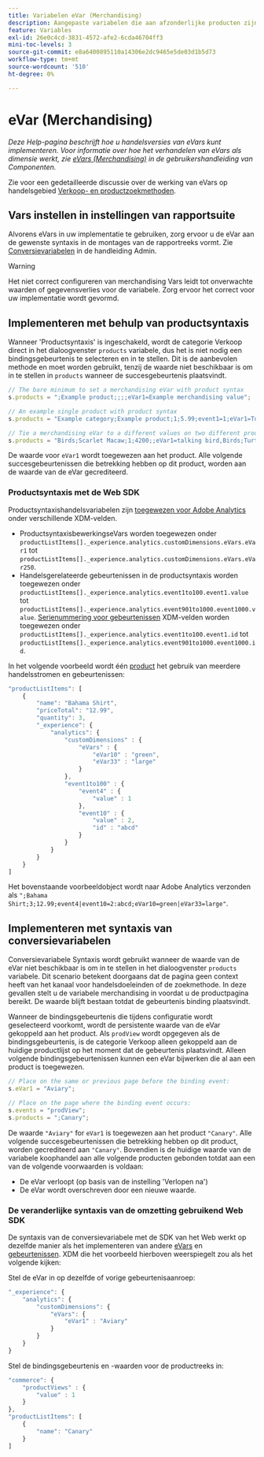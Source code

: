 ```yaml
---
title: Variabelen eVar (Merchandising)
description: Aangepaste variabelen die aan afzonderlijke producten zijn gekoppeld.
feature: Variables
exl-id: 26e0c4cd-3831-4572-afe2-6cda46704ff3
mini-toc-levels: 3
source-git-commit: e8a6400895110a14306e2dc9465e5de03d1b5d73
workflow-type: tm+mt
source-wordcount: '510'
ht-degree: 0%

---
```


# eVar (Merchandising)

*Deze Help-pagina beschrijft hoe u handelsversies van eVars kunt implementeren. Voor informatie over hoe het verhandelen van eVars als dimensie werkt, zie [eVars (Merchandising)](/help/components/dimensions/evar-merchandising.md) in de gebruikershandleiding van Componenten.*

Zie voor een gedetailleerde discussie over de werking van eVars op handelsgebied [Verkoop- en productzoekmethoden](https://experienceleague.adobe.com/docs/analytics/admin/admin-tools/conversion-variables/merchandising-evars.html?lang=en).

## Vars instellen in instellingen van rapportsuite

Alvorens eVars in uw implementatie te gebruiken, zorg ervoor u de eVar aan de gewenste syntaxis in de montages van de rapportreeks vormt. Zie [Conversievariabelen](/help/admin/admin/conversion-var-admin/conversion-var-admin.md) in de handleiding Admin.

>[!WARNING]
>
>Het niet correct configureren van merchandising Vars leidt tot onverwachte waarden of gegevensverlies voor de variabele. Zorg ervoor het correct voor uw implementatie wordt gevormd.

## Implementeren met behulp van productsyntaxis

Wanneer &#39;Productsyntaxis&#39; is ingeschakeld, wordt de categorie Verkoop direct in het dialoogvenster `products` variabele, dus het is niet nodig een bindingsgebeurtenis te selecteren en in te stellen. Dit is de aanbevolen methode en moet worden gebruikt, tenzij de waarde niet beschikbaar is om in te stellen in `products` wanneer de succesgebeurtenis plaatsvindt.

```js
// The bare minimum to set a merchandising eVar with product syntax
s.products = ";Example product;;;;eVar1=Example merchandising value";

// An example single product with product syntax
s.products = "Example category;Example product;1;5.99;event1=1;eVar1=Turtles";

// Tie a merchandising eVar to a different values on two different products
s.products = "Birds;Scarlet Macaw;1;4200;;eVar1=talking bird,Birds;Turtle dove;2;550;;eVar1=love birds";
```

De waarde voor `eVar1` wordt toegewezen aan het product. Alle volgende succesgebeurtenissen die betrekking hebben op dit product, worden aan de waarde van de eVar gecrediteerd.

### Productsyntaxis met de Web SDK

Productsyntaxishandelsvariabelen zijn [toegewezen voor Adobe Analytics](https://experienceleague.adobe.com/docs/analytics/implementation/aep-edge/variable-mapping.html) onder verschillende XDM-velden.

* ProductsyntaxisbewerkingseVars worden toegewezen onder `productListItems[]._experience.analytics.customDimensions.eVars.eVar1` tot `productListItems[]._experience.analytics.customDimensions.eVars.eVar250`.
* Handelsgerelateerde gebeurtenissen in de productsyntaxis worden toegewezen onder `productListItems[]._experience.analytics.event1to100.event1.value` tot `productListItems[]._experience.analytics.event901to1000.event1000.value`. [Serienummering voor gebeurtenissen](events/event-serialization.md) XDM-velden worden toegewezen onder `productListItems[]._experience.analytics.event1to100.event1.id` tot `productListItems[]._experience.analytics.event901to1000.event1000.id`.

In het volgende voorbeeld wordt één [product](products.md) het gebruik van meerdere handelsstromen en gebeurtenissen:

```js
"productListItems": [
    {
        "name": "Bahama Shirt",
        "priceTotal": "12.99",
        "quantity": 3,
        "_experience": {
            "analytics": {
                "customDimensions" : {
                    "eVars" : {
                        "eVar10" : "green",
                        "eVar33" : "large"
                    }
                },
                "event1to100" : {
                    "event4" : {
                        "value" : 1
                    },
                    "event10" : {
                        "value" : 2,
                        "id" : "abcd"
                    }
                }
            }
        }
    }
]
```

Het bovenstaande voorbeeldobject wordt naar Adobe Analytics verzonden als `";Bahama Shirt;3;12.99;event4|event10=2:abcd;eVar10=green|eVar33=large"`.

## Implementeren met syntaxis van conversievariabelen

Conversievariabele Syntaxis wordt gebruikt wanneer de waarde van de eVar niet beschikbaar is om in te stellen in het dialoogvenster `products` variabele. Dit scenario betekent doorgaans dat de pagina geen context heeft van het kanaal voor handelsdoeleinden of de zoekmethode. In deze gevallen stelt u de variabele merchandising in voordat u de productpagina bereikt. De waarde blijft bestaan totdat de gebeurtenis binding plaatsvindt.

Wanneer de bindingsgebeurtenis die tijdens configuratie wordt geselecteerd voorkomt, wordt de persistente waarde van de eVar gekoppeld aan het product. Als `prodView` wordt opgegeven als de bindingsgebeurtenis, is de categorie Verkoop alleen gekoppeld aan de huidige productlijst op het moment dat de gebeurtenis plaatsvindt. Alleen volgende bindingsgebeurtenissen kunnen een eVar bijwerken die al aan een product is toegewezen.

```js
// Place on the same or previous page before the binding event:
s.eVar1 = "Aviary";

// Place on the page where the binding event occurs:
s.events = "prodView";
s.products = ";Canary";
```

De waarde `"Aviary"` for `eVar1` is toegewezen aan het product `"Canary"`. Alle volgende succesgebeurtenissen die betrekking hebben op dit product, worden gecrediteerd aan `"Canary"`. Bovendien is de huidige waarde van de variabele koophandel aan alle volgende producten gebonden totdat aan een van de volgende voorwaarden is voldaan:

* De eVar verloopt (op basis van de instelling &#39;Verlopen na&#39;)
* De eVar wordt overschreven door een nieuwe waarde.

### De veranderlijke syntaxis van de omzetting gebruikend Web SDK

De syntaxis van de conversievariabele met de SDK van het Web werkt op dezelfde manier als het implementeren van andere [eVars](evar.md) en [gebeurtenissen](events/events-overview.md). XDM die het voorbeeld hierboven weerspiegelt zou als het volgende kijken:

Stel de eVar in op dezelfde of vorige gebeurtenisaanroep:

```js
"_experience": {
    "analytics": {
        "customDimensions": {
            "eVars": {
                "eVar1" : "Aviary"
            }
        }
    }
}
```

Stel de bindingsgebeurtenis en -waarden voor de productreeks in:

```js
"commerce": {
    "productViews" : {
        "value" : 1
    }
},
"productListItems": [
    {
        "name": "Canary"
    }
]
```

